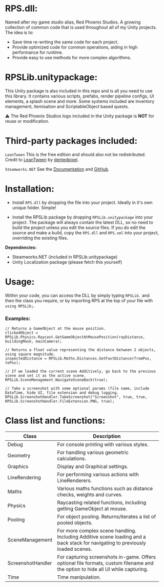 # RPS.dll:
Named after my game studio alias, Red Phoenix Studios. A growing collection of common code that is used throughout all of my Unity projects. The idea is to:
- Save time re-writing the same code for each project.
- Provide optimized code for common operations, aiding in high performance for runtime.
- Provide easy to use methods for more complex algorithms.

# RPSLib.unitypackage:
This Unity package is also included in this repo and is all you need to use this library. It contains various scripts, prefabs, render pipeline configs, UI elements, a splash scene and more. Some systems included are inventory management, itemisation and ScriptableObject based quests.

⚠️ The Red Phoenix Studios logo included in the Unity package is **NOT** for reuse or modification.

# Third-party packages included:

`LeanTween` This is the free edition and should also not be redistributed. Credit to [LeanTween](https://assetstore.unity.com/packages/tools/animation/leantween-3595) by [dentedpixel](https://github.com/dentedpixel/LeanTween).

`Steamworks.NET` See the [Documentation](https://steamworks.github.io/gettingstarted/) and [GitHub](https://github.com/rlabrecque/Steamworks.NET).

# Installation:
- Install `RPS.dll` by dropping the file into your project. Ideally in it's own unique folder. Simple!

- Install the RPSLib package by dropping `RPSLib.unitypackage` into your project. The package will always contain the latest DLL, so no need to build the project unless you edit the source files. If you do edit the source and make a build, copy the `RPS.dll` and `RPS.xml` into your project, overriding the existing files.

**Dependencies:**
- Steamworks.NET (included in RPSLib.unitypackage)
- Unity Localization package (please fetch this yourself)

# Usage:
Within your code, you can access the DLL by simply typing `RPSLib.` and then the class you require, or by importing RPS at the top of your file with `using RPSLib;`.
### Examples:
```
// Returns a GameObject at the mouse position.
clickedObject = RPSLib.Physics.Raycast.GetGameObjectAtMousePosition(rayDistance, buildingMask, mainCamera);

// Returns a float value representing the distance between 2 objects, using square magnitude.
inspectedDistance = RPSLib.Maths.Distances.GetFastDistance(fromPos, toPos);

// If we loaded the current scene Additively, go back to the previous scene and set it as the active scene.
RPSLib.SceneManagement.NavigateSceneBack(true);

// Take a screenshot with some optional params (file name, include DateTime, hide UI, file extension and debug logging.
RPSLib.ScreenshotHandler.TakeScreenshot("Screenshot", true, true, RPSLib.ScreenshotHandler.FileExtension.PNG, true);
```

# Class list and functions:
| Class | Description |
| ------------- | ------------- |
| Debug | For console printing with various styles. |
| Geometry | For handling various geometric calculations. |
| Graphics | Display and Graphical settings. |
| LineRendering | For performing various actions with LineRenderers. |
| Maths | Various maths functions such as distance checks, weights and curves. |
| Physics | Raycasting related functions, including getting GameObject at mouse. |
| Pooling | For object pooling. Returns/iterates a list of pooled objects.
| SceneManagement | For more complex scene handling. Including Additive scene loading and a back stack for navigating to previously loaded scenes.
| ScreenshotHandler | For capturing screenshots in-game. Offers optional file formats, custom filename and the option to hide all UI while capturing. |
| Time | Time manipulation. |
